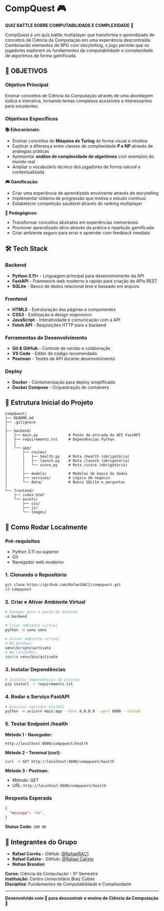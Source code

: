 # CompQuest 🎮

**QUIZ BATTLE SOBRE COMPUTABILIDADE E COMPLEXIDADE 🤺**

CompQuest é um quiz battle multiplayer que transforma o aprendizado de conceitos de Ciência da Computação em uma experiência descontraída. Combinando elementos de RPG com storytelling, o jogo permite que os jogadores explorem os fundamentos da computabilidade e complexidade de algoritmos de forma gamificada.


## 🎯 OBJETIVOS

### Objetivo Principal
Ensinar conceitos de Ciência da Computação através de uma abordagem lúdica e interativa, tornando temas complexos acessíveis e interessantes para estudantes.

### Objetivos Específicos

**📚 Educacionais:**
- Ensinar conceitos de **Máquina de Turing** de forma visual e intuitiva
- Explicar a diferença entre classes de complexidade **P e NP** através de analogias práticas
- Apresentar **análise de complexidade de algoritmos** com exemplos do mundo real
- Ampliar o vocabulário técnico dos jogadores de forma natural e contextualizada

**🎮 Gamificação:**
- Criar uma experiência de aprendizado envolvente através de storytelling
- Implementar sistema de progressão que motiva o estudo contínuo
- Estabelecer competição saudável através do ranking multiplayer

**🧠 Pedagógicos:**
- Transformar conceitos abstratos em experiências memoráveis
- Promover aprendizado ativo através da prática e repetição gamificada
- Criar ambiente seguro para errar e aprender com feedback imediato

## 🛠️ Tech Stack

### Backend
- **Python 3.11+** - Linguagem principal para desenvolvimento da API
- **FastAPI** - Framework web moderno e rápido para criação de APIs REST
- **SQLite** - Banco de dados relacional leve e baseado em arquivo

### Frontend
- **HTML5** - Estruturação das páginas e componentes
- **CSS3** - Estilização e design responsivo
- **JavaScript** - Interatividade e comunicação com a API
- **Fetch API** - Requisições HTTP para o backend

### Ferramentas de Desenvolvimento
- **Git & GitHub** - Controle de versão e colaboração
- **VS Code** - Editor de código recomendado
- **Postman** - Testes de API durante desenvolvimento

### Deploy
- **Docker** - Containerização para deploy simplificado
- **Docker Compose** - Orquestração de containers

## 📁 Estrutura Inicial do Projeto

```
CompQuest/
├── README.md
├── .gitignore
│
├── backend/
│   ├── main.py              # Ponto de entrada da API FastAPI
│   ├── requirements.txt     # Dependências Python
│   │
│   └── app/
│       ├── routes/
│       │   ├── health.py    # Rota /health (obrigatória)
│       │   ├── launch.py    # Rota /launch (obrigatória)
│       │   └── score.py     # Rota /score (obrigatória)
│       │
│       ├── models/          # Modelos do banco de dados
│       ├── services/        # Lógica de negócio
│       └── data/            # Banco SQLite e perguntas
│
└── frontend/
    ├── index.html
    └── assets/
        ├── css/
        ├── js/
        └── images/

```

## 🚀 Como Rodar Localmente

### Pré-requisitos
- Python 3.11 ou superior
- Git
- Navegador web moderno

### 1. Clonando o Repositório
```bash
git clone https://github.com/RafaelRAC1/compquest.git
cd compquest
```

### 2. Criar e Ativar Ambiente Virtual
```bash
# Navegar para a pasta do backend
cd backend

# Criar ambiente virtual
python -m venv venv

# Ativar ambiente virtual
# No Windows:
venv\Scripts\activate
# No Linux/Mac:
source venv/bin/activate
```

### 3. Instalar Dependências
```bash
# Instalar dependências do projeto
pip install -r requirements.txt
```

### 4. Rodar o Serviço FastAPI
```bash
# Executar servidor FastAPI
python -m uvicorn main:app --host 0.0.0.0 --port 8000 --reload
```

### 5. Testar Endpoint /health

**Método 1 - Navegador:**
```
http://localhost:8000/compquest/health
```

**Método 2 - Terminal (curl):**
```bash
curl -X GET http://localhost:8000/compquest/health
```

**Método 3 - Postman:**
- Método: GET
- URL: `http://localhost:8000/compquest/health`

### Resposta Esperada
```json
{
  "message": "ok",
}
```

**Status Code:** `200 OK`

## 👥 Integrantes do Grupo

- **Rafael Corrêa** - GitHub: [@RafaelRAC1](https://github.com/RafaelRAC1)
- **Rafael Calixto** - GitHub: [@Rafael Calixto](https://github.com/rafael-calixto1)
- **Nohan Brendon**

**Curso:** Ciência da Computação - 5º Semestre  
**Instituição:** Centro Universitário Braz Cubas  
**Disciplina:** Fundamentos de Computabilidade e Complexidade

---

**Desenvolvido com 💜 para descontrair o ensino de Ciência da Computação 🤪**